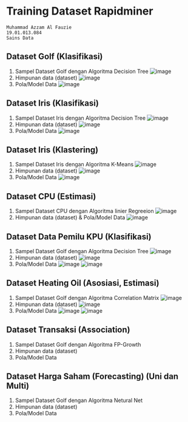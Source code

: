 # Training Dataset Rapidminer
```
Muhammad Azzam Al Fauzie 
19.01.013.084
Sains Data
```
## Dataset Golf (Klasifikasi)
1) Sampel Dataset Golf dengan Algoritma Decision Tree
![image](https://user-images.githubusercontent.com/80516363/197679990-aa155075-b883-41dc-8a4a-312bf7ab5e9a.png)
2) Himpunan data (dataset)
![image](https://user-images.githubusercontent.com/80516363/197680147-eb39ad24-2965-46a0-a476-5b1f2bcb5143.png)
3) Pola/Model Data
![image](https://user-images.githubusercontent.com/80516363/197680262-28e5bf13-c6fc-4bdf-9216-4f45d223edf0.png)

## Dataset Iris (Klasifikasi)
1) Sampel Dataset Iris dengan Algoritma Decision Tree
![image](https://user-images.githubusercontent.com/80516363/197688918-fb52f7b6-68ca-4bdf-8759-81e4790b0e05.png)
2) Himpunan data (dataset)
![image](https://user-images.githubusercontent.com/80516363/197688936-3b06d962-84e0-4f15-a31a-d9c3b295a862.png)
3) Pola/Model Data
![image](https://user-images.githubusercontent.com/80516363/197688942-aecca9aa-411a-4bf9-82f1-1d5cceea69d7.png)

## Dataset Iris (Klastering)
1) Sampel Dataset Iris dengan Algoritma K-Means
![image](https://user-images.githubusercontent.com/80516363/197688715-56eba7ef-32e1-42e9-be2c-27d4f8fb47c1.png)
2) Himpunan data (dataset)
![image](https://user-images.githubusercontent.com/80516363/197688750-aede5505-5eb7-4fac-a0b8-89d42f211f1a.png)
3) Pola/Model Data
![image](https://user-images.githubusercontent.com/80516363/197688805-4e0a6d19-4db1-4cc5-b4f0-469380870af9.png)

## Dataset CPU (Estimasi)
1) Sampel Dataset CPU dengan Algoritma linier Regreeion
![image](https://user-images.githubusercontent.com/80516363/197694346-6d9e7a95-213a-44d1-b071-d0e54e94cad6.png)
2) Himpunan data (dataset) & Pola/Model Data
![image](https://user-images.githubusercontent.com/80516363/197694595-5499dbfc-f3ec-43f8-90a1-85054e87b1bd.png)

## Dataset Data Pemilu KPU (Klasifikasi)
1) Sampel Dataset Golf dengan Algoritma Decision Tree
![image](https://user-images.githubusercontent.com/80516363/197736990-733e026c-17a7-4328-8ca5-53a8251e57e2.png)
2) Himpunan data (dataset)
![image](https://user-images.githubusercontent.com/80516363/197737115-97d6679c-29ef-42a1-89c0-0fbd00dd8d73.png)
3) Pola/Model Data
![image](https://user-images.githubusercontent.com/80516363/197737201-16acd53a-557d-4d48-b267-0568713f9312.png)
![image](https://user-images.githubusercontent.com/80516363/197737331-467f4609-9a79-40be-8168-b106a0d08f4b.png)

## Dataset Heating Oil (Asosiasi, Estimasi)
1) Sampel Dataset Golf dengan Algoritma Correlation Matrix
![image](https://user-images.githubusercontent.com/80516363/197740228-499435bf-a340-4ebe-87b4-d792765c6166.png)
2) Himpunan data (dataset)
![image](https://user-images.githubusercontent.com/80516363/197740510-464e1121-8ee3-4dc5-9f79-13fec79e24e3.png)
3) Pola/Model Data
![image](https://user-images.githubusercontent.com/80516363/197740404-dcb7ab2e-3902-49a5-9f2c-143705afd9fc.png)
![image](https://user-images.githubusercontent.com/80516363/197740440-9b2c3922-42f3-4b16-a3da-0598f039d97a.png)

## Dataset Transaksi (Association)
1) Sampel Dataset Golf dengan Algoritma FP-Growth
2) Himpunan data (dataset)
3) Pola/Model Data

## Dataset Harga Saham (Forecasting) (Uni dan Multi)
1) Sampel Dataset Golf dengan Algoritma Netural Net
2) Himpunan data (dataset)
3) Pola/Model Data
